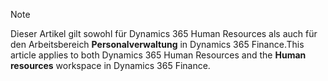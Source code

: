 > [!NOTE]
> <span data-ttu-id="81662-101">Dieser Artikel gilt sowohl für Dynamics 365 Human Resources als auch für den Arbeitsbereich **Personalverwaltung** in Dynamics 365 Finance.</span><span class="sxs-lookup"><span data-stu-id="81662-101">This article applies to both Dynamics 365 Human Resources and the **Human resources** workspace in Dynamics 365 Finance.</span></span>
